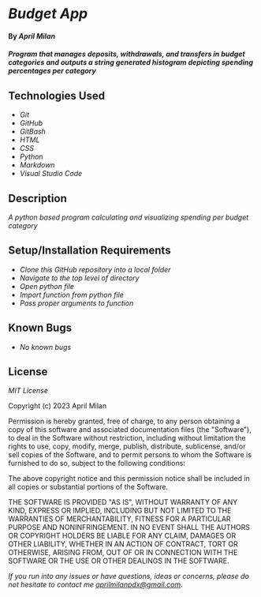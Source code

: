 # _Budget App_

#### By _**April Milan**_

#### _Program that manages deposits, withdrawals, and transfers in budget categories and outputs a string generated histogram depicting spending percentages per category_

## Technologies Used

* _Git_
* _GitHub_
* _GitBash_
* _HTML_
* _CSS_
* _Python_
* _Markdown_
* _Visual Studio Code_

## Description
_A python based program calculating and visualizing spending per budget category_

## Setup/Installation Requirements

* _Clone this GitHub repository into a local folder_
* _Navigate to the top level of directory_
* _Open python file_
* _Import function from python file_
* _Pass proper arguments to function_

## Known Bugs

* _No known bugs_

## License

_MIT License_

Copyright (c) 2023 April Milan

Permission is hereby granted, free of charge, to any person obtaining a copy
of this software and associated documentation files (the "Software"), to deal
in the Software without restriction, including without limitation the rights
to use, copy, modify, merge, publish, distribute, sublicense, and/or sell
copies of the Software, and to permit persons to whom the Software is
furnished to do so, subject to the following conditions:

The above copyright notice and this permission notice shall be included in all
copies or substantial portions of the Software.

THE SOFTWARE IS PROVIDED "AS IS", WITHOUT WARRANTY OF ANY KIND, EXPRESS OR
IMPLIED, INCLUDING BUT NOT LIMITED TO THE WARRANTIES OF MERCHANTABILITY,
FITNESS FOR A PARTICULAR PURPOSE AND NONINFRINGEMENT. IN NO EVENT SHALL THE
AUTHORS OR COPYRIGHT HOLDERS BE LIABLE FOR ANY CLAIM, DAMAGES OR OTHER
LIABILITY, WHETHER IN AN ACTION OF CONTRACT, TORT OR OTHERWISE, ARISING FROM,
OUT OF OR IN CONNECTION WITH THE SOFTWARE OR THE USE OR OTHER DEALINGS IN THE
SOFTWARE.

_If you run into any issues or have questions, ideas or concerns, please do not hesitate to contact me aprilmilanpdx@gmail.com._